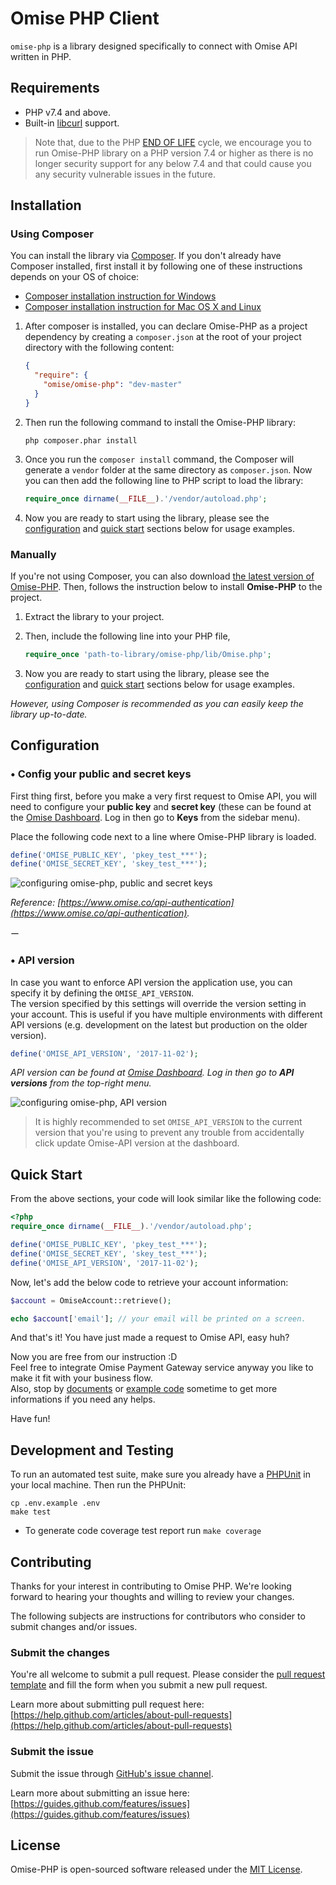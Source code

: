 # Omise PHP Client


`omise-php` is a library designed specifically to connect with Omise API written in PHP.

## Requirements

* PHP v7.4 and above.
* Built-in [libcurl](http://php.net/manual/en/book.curl.php) support.

> Note that, due to the PHP [END OF LIFE](http://php.net/supported-versions.php) cycle, we encourage you to run Omise-PHP library on a PHP version 7.4 or higher as there is no longer security support for any below 7.4 and that could cause you any security vulnerable issues in the future.

## Installation

### Using Composer

You can install the library via [Composer](https://getcomposer.org/). If you don't already have Composer installed, first install it by following one of these instructions depends on your OS of choice:

* [Composer installation instruction for Windows](https://getcomposer.org/doc/00-intro.md#installation-windows)
* [Composer installation instruction for Mac OS X and Linux](https://getcomposer.org/doc/00-intro.md#installation-linux-unix-osx)

1. After composer is installed, you can declare Omise-PHP as a project dependency by creating a `composer.json` at the root of your project directory with the following content:
    ```json
    {
      "require": {
        "omise/omise-php": "dev-master"
      }
    }
    ```

2. Then run the following command to install the Omise-PHP library:
    ```
    php composer.phar install
    ```

3. Once you run the `composer install` command, the Composer will generate a `vendor` folder at the same directory as `composer.json`.
    Now you can then add the following line to PHP script to load the library:

    ```php
    require_once dirname(__FILE__).'/vendor/autoload.php';
    ```

4. Now you are ready to start using the library, please see the [configuration](https://github.com/omise/omise-php#configuration) and [quick start](https://github.com/omise/omise-php#quick-start) sections below for usage examples.

### Manually

If you're not using Composer, you can also download [the latest version of Omise-PHP](https://github.com/omise/omise-php/archive/v2.11.2.zip).
Then, follows the instruction below to install **Omise-PHP** to the project.

1. Extract the library to your project.

2. Then, include the following line into your PHP file, 
    ```php
    require_once 'path-to-library/omise-php/lib/Omise.php';
    ```

3. Now you are ready to start using the library, please see the [configuration](https://github.com/omise/omise-php#configuration) and [quick start](https://github.com/omise/omise-php#quick-start) sections below for usage examples.

_However, using Composer is recommended as you can easily keep the library up-to-date._

## Configuration

### • Config your public and secret keys

First thing first, before you make a very first request to Omise API, you will need to configure your **public key** and **secret key** (these can be found at the [Omise Dashboard](https://dashboard.omise.co). Log in then go to **Keys** from the sidebar menu).

Place the following code next to a line where Omise-PHP library is loaded.

```php
define('OMISE_PUBLIC_KEY', 'pkey_test_***');
define('OMISE_SECRET_KEY', 'skey_test_***');
```

![configuring omise-php, public and secret keys](https://user-images.githubusercontent.com/2154669/54261954-9eed9e00-459f-11e9-96b1-747061640fab.png)

_Reference: [https://www.omise.co/api-authentication](https://www.omise.co/api-authentication)._

ー

### • API version

In case you want to enforce API version the application use, you can specify it by defining the `OMISE_API_VERSION`.  
The version specified by this settings will override the version setting in your account. This is useful if you have multiple environments with different API versions (e.g. development on the latest but production on the older version).

```php
define('OMISE_API_VERSION', '2017-11-02');
```

_API version can be found at [Omise Dashboard](https://dashboard.omise.co). Log in then go to **API versions** from the top-right menu._

![configuring omise-php, API version](https://cloud.githubusercontent.com/assets/2154669/24141410/ef0faf46-0e55-11e7-8e25-26e2a6fc403b.png)

> It is highly recommended to set `OMISE_API_VERSION` to the current version that you're using to prevent any trouble from accidentally click update Omise-API version at the dashboard.

## Quick Start

From the above sections, your code will look similar like the following code:

```php
<?php
require_once dirname(__FILE__).'/vendor/autoload.php';

define('OMISE_PUBLIC_KEY', 'pkey_test_***');
define('OMISE_SECRET_KEY', 'skey_test_***');
define('OMISE_API_VERSION', '2017-11-02');
```

Now, let's add the below code to retrieve your account information:

```php
$account = OmiseAccount::retrieve();

echo $account['email']; // your email will be printed on a screen.
```

And that's it! You have just made a request to Omise API, easy huh?

Now you are free from our instruction :D  
Feel free to integrate Omise Payment Gateway service anyway you like to make it fit with your business flow.  
Also, stop by [documents](https://www.omise.co/docs) or [example code](https://github.com/omise/examples/tree/master/php) sometime to get more informations if you need any helps.

Have fun!

## Development and Testing

To run an automated test suite, make sure you already have a [PHPUnit](https://phpunit.de) in your local machine.
Then run the PHPUnit:

```ssh
cp .env.example .env
make test
```
- To generate code coverage test report run `make coverage`

## Contributing

Thanks for your interest in contributing to Omise PHP. We're looking forward to hearing your thoughts and willing to review your changes.

The following subjects are instructions for contributors who consider to submit changes and/or issues.

### Submit the changes

You're all welcome to submit a pull request.
Please consider the [pull request template](https://github.com/omise/omise-php/blob/master/.github/PULL_REQUEST_TEMPLATE.md) and fill the form when you submit a new pull request.

Learn more about submitting pull request here: [https://help.github.com/articles/about-pull-requests](https://help.github.com/articles/about-pull-requests)

### Submit the issue

Submit the issue through [GitHub's issue channel](https://github.com/omise/omise-php/issues).

Learn more about submitting an issue here: [https://guides.github.com/features/issues](https://guides.github.com/features/issues)

## License

Omise-PHP is open-sourced software released under the [MIT License](https://opensource.org/licenses/MIT).
